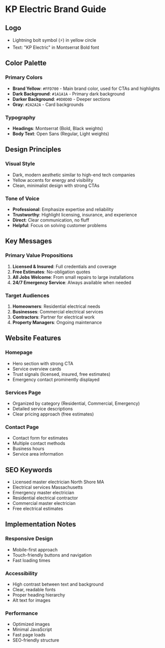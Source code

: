 # KP Electric Brand Guide

## Logo
- Lightning bolt symbol (⚡) in yellow circle
- Text: "KP Electric" in Montserrat Bold font

## Color Palette

### Primary Colors
- **Brand Yellow**: `#FFD700` - Main brand color, used for CTAs and highlights
- **Dark Background**: `#1A1A1A` - Primary dark background
- **Darker Background**: `#0D0D0D` - Deeper sections
- **Gray**: `#2A2A2A` - Card backgrounds

### Typography
- **Headings**: Montserrat (Bold, Black weights)
- **Body Text**: Open Sans (Regular, Light weights)

## Design Principles

### Visual Style
- Dark, modern aesthetic similar to high-end tech companies
- Yellow accents for energy and visibility
- Clean, minimalist design with strong CTAs

### Tone of Voice
- **Professional**: Emphasize expertise and reliability
- **Trustworthy**: Highlight licensing, insurance, and experience
- **Direct**: Clear communication, no fluff
- **Helpful**: Focus on solving customer problems

## Key Messages

### Primary Value Propositions
1. **Licensed & Insured**: Full credentials and coverage
2. **Free Estimates**: No-obligation quotes
3. **All Jobs Welcome**: From small repairs to large installations
4. **24/7 Emergency Service**: Always available when needed

### Target Audiences
1. **Homeowners**: Residential electrical needs
2. **Businesses**: Commercial electrical services
3. **Contractors**: Partner for electrical work
4. **Property Managers**: Ongoing maintenance

## Website Features

### Homepage
- Hero section with strong CTA
- Service overview cards
- Trust signals (licensed, insured, free estimates)
- Emergency contact prominently displayed

### Services Page
- Organized by category (Residential, Commercial, Emergency)
- Detailed service descriptions
- Clear pricing approach (free estimates)

### Contact Page
- Contact form for estimates
- Multiple contact methods
- Business hours
- Service area information

## SEO Keywords
- Licensed master electrician North Shore MA
- Electrical services Massachusetts
- Emergency master electrician
- Residential electrical contractor
- Commercial master electrician
- Free electrical estimates

## Implementation Notes

### Responsive Design
- Mobile-first approach
- Touch-friendly buttons and navigation
- Fast loading times

### Accessibility
- High contrast between text and background
- Clear, readable fonts
- Proper heading hierarchy
- Alt text for images

### Performance
- Optimized images
- Minimal JavaScript
- Fast page loads
- SEO-friendly structure